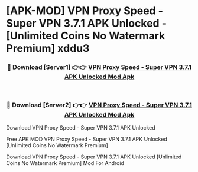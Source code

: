 # [APK-MOD] VPN Proxy Speed - Super VPN 3.7.1 APK Unlocked - [Unlimited Coins No Watermark Premium] xddu3



<div align="center">
<h3>🔴 Download [Server1] 👉👉 <a href="https://momento.my/?title=VPN_Proxy_Speed_-_Super_VPN_3.7.1_APK_Unlocked">VPN Proxy Speed - Super VPN 3.7.1 APK Unlocked Mod Apk</a></h3><br>

<h3>🔴 Download [Server2] 👉👉 <a href="https://momento.my/?title=VPN_Proxy_Speed_-_Super_VPN_3.7.1_APK_Unlocked">VPN Proxy Speed - Super VPN 3.7.1 APK Unlocked Mod Apk</a></h3>
</div>



Download VPN Proxy Speed - Super VPN 3.7.1 APK Unlocked 

Free APK MOD VPN Proxy Speed - Super VPN 3.7.1 APK Unlocked [Unlimited Coins No Watermark Premium]

Download VPN Proxy Speed - Super VPN 3.7.1 APK Unlocked [Unlimited Coins No Watermark Premium] Mod For Android
